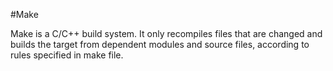 #Make

Make is a  C/C++ build system. It only recompiles files that are changed and builds the target from dependent modules and source files, according to rules specified in make file.
